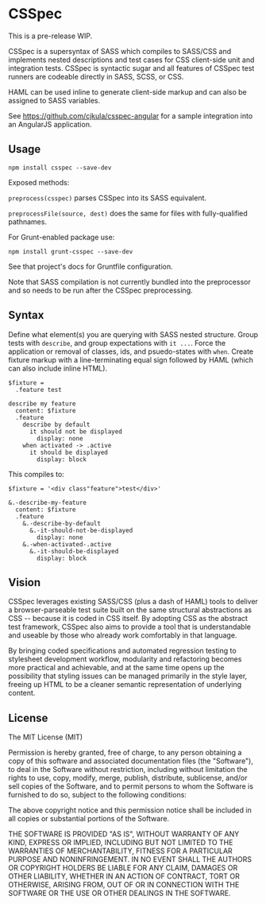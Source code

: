 CSSpec
======

This is a pre-release WIP. 

CSSpec is a supersyntax of SASS which compiles to SASS/CSS and implements nested descriptions and test cases for CSS client-side unit and integration tests. CSSpec is syntactic sugar and all features of CSSpec test runners are codeable directly in SASS, SCSS, or CSS.

HAML can be used inline to generate client-side markup and can also be assigned to SASS variables.

See https://github.com/cjkula/csspec-angular for a sample integration into an AngularJS application.

Usage
-----

    npm install csspec --save-dev

Exposed methods: 

`preprocess(csspec)` parses CSSpec into its SASS equivalent.

`preprocessFile(source, dest)` does the same for files with fully-qualified pathnames.

For Grunt-enabled package use:

    npm install grunt-csspec --save-dev

See that project's docs for Gruntfile configuration.

Note that SASS compilation is not currently bundled into the preprocessor and so needs to be run after the CSSpec preprocessing.

Syntax
------

Define what element(s) you are querying with SASS nested structure. Group tests with `describe`, and group expectations with `it ...`. Force the application or removal of classes, ids, and psuedo-states with `when`. Create fixture markup with a line-terminating equal sign followed by HAML (which can also include inline HTML).

    $fixture =
      .feature test

    describe my feature
      content: $fixture
      .feature
        describe by default
          it should not be displayed
            display: none
        when activated -> .active
          it should be displayed
            display: block

This compiles to:

    $fixture = '<div class"feature">test</div>'
    
    &.-describe-my-feature
      content: $fixture
      .feature
        &.-describe-by-default
          &.-it-should-not-be-displayed
            display: none
        &.-when-activated-.active
          &.-it-should-be-displayed
            display: block

Vision
------

CSSpec leverages existing SASS/CSS (plus a dash of HAML) tools to deliver a browser-parseable test suite built on the same structural abstractions as CSS -- because it is coded in CSS itself. By adopting CSS as the abstract test framework, CSSpec also aims to provide a tool that is understandable and useable by those who already work comfortably in that language.

By bringing coded specifications and automated regression testing to stylesheet development workflow, modularity and refactoring becomes more practical and achievable, and at the same time opens up the possibility that styling issues can be managed primarily in the style layer, freeing up HTML to be a cleaner semantic representation of underlying content.

License
-------

The MIT License (MIT)

Permission is hereby granted, free of charge, to any person obtaining a copy
of this software and associated documentation files (the "Software"), to deal
in the Software without restriction, including without limitation the rights
to use, copy, modify, merge, publish, distribute, sublicense, and/or sell
copies of the Software, and to permit persons to whom the Software is
furnished to do so, subject to the following conditions:

The above copyright notice and this permission notice shall be included in
all copies or substantial portions of the Software.

THE SOFTWARE IS PROVIDED "AS IS", WITHOUT WARRANTY OF ANY KIND, EXPRESS OR
IMPLIED, INCLUDING BUT NOT LIMITED TO THE WARRANTIES OF MERCHANTABILITY,
FITNESS FOR A PARTICULAR PURPOSE AND NONINFRINGEMENT. IN NO EVENT SHALL THE
AUTHORS OR COPYRIGHT HOLDERS BE LIABLE FOR ANY CLAIM, DAMAGES OR OTHER
LIABILITY, WHETHER IN AN ACTION OF CONTRACT, TORT OR OTHERWISE, ARISING FROM,
OUT OF OR IN CONNECTION WITH THE SOFTWARE OR THE USE OR OTHER DEALINGS IN
THE SOFTWARE.

